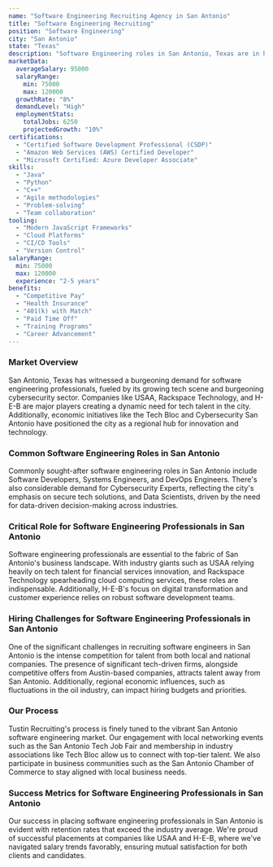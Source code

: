 ```yaml
---
name: "Software Engineering Recruiting Agency in San Antonio"
title: "Software Engineering Recruiting"
position: "Software Engineering"
city: "San Antonio"
state: "Texas"
description: "Software Engineering roles in San Antonio, Texas are in high demand with a growing tech industry presence and a variety of companies seeking skilled professionals."
marketData:
  averageSalary: 95000
  salaryRange:
    min: 75000
    max: 120000
  growthRate: "8%"
  demandLevel: "High"
  employmentStats:
    totalJobs: 6250
    projectedGrowth: "10%"
certifications:
  - "Certified Software Development Professional (CSDP)"
  - "Amazon Web Services (AWS) Certified Developer"
  - "Microsoft Certified: Azure Developer Associate"
skills:
  - "Java"
  - "Python"
  - "C++"
  - "Agile methodologies"
  - "Problem-solving"
  - "Team collaboration"
tooling:
  - "Modern JavaScript Frameworks"
  - "Cloud Platforms"
  - "CI/CD Tools"
  - "Version Control"
salaryRange:
  min: 75000
  max: 120000
  experience: "2-5 years"
benefits:
  - "Competitive Pay"
  - "Health Insurance"
  - "401(k) with Match"
  - "Paid Time Off"
  - "Training Programs"
  - "Career Advancement"
---
```


### Market Overview
San Antonio, Texas has witnessed a burgeoning demand for software engineering professionals, fueled by its growing tech scene and burgeoning cybersecurity sector. Companies like USAA, Rackspace Technology, and H-E-B are major players creating a dynamic need for tech talent in the city. Additionally, economic initiatives like the Tech Bloc and Cybersecurity San Antonio have positioned the city as a regional hub for innovation and technology.
### Common Software Engineering Roles in San Antonio
Commonly sought-after software engineering roles in San Antonio include Software Developers, Systems Engineers, and DevOps Engineers. There's also considerable demand for Cybersecurity Experts, reflecting the city's emphasis on secure tech solutions, and Data Scientists, driven by the need for data-driven decision-making across industries.

### Critical Role for Software Engineering Professionals in San Antonio
Software engineering professionals are essential to the fabric of San Antonio's business landscape. With industry giants such as USAA relying heavily on tech talent for financial services innovation, and Rackspace Technology spearheading cloud computing services, these roles are indispensable. Additionally, H-E-B's focus on digital transformation and customer experience relies on robust software development teams.

### Hiring Challenges for Software Engineering Professionals in San Antonio
One of the significant challenges in recruiting software engineers in San Antonio is the intense competition for talent from both local and national companies. The presence of significant tech-driven firms, alongside competitive offers from Austin-based companies, attracts talent away from San Antonio. Additionally, regional economic influences, such as fluctuations in the oil industry, can impact hiring budgets and priorities.

### Our Process
Tustin Recruiting's process is finely tuned to the vibrant San Antonio software engineering market. Our engagement with local networking events such as the San Antonio Tech Job Fair and membership in industry associations like Tech Bloc allow us to connect with top-tier talent. We also participate in business communities such as the San Antonio Chamber of Commerce to stay aligned with local business needs.

### Success Metrics for Software Engineering Professionals in San Antonio
Our success in placing software engineering professionals in San Antonio is evident with retention rates that exceed the industry average. We're proud of successful placements at companies like USAA and H-E-B, where we've navigated salary trends favorably, ensuring mutual satisfaction for both clients and candidates.
